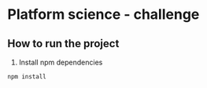 # Platform science - challenge

## How to run the project

1. Install npm dependencies

```bash
npm install
```
